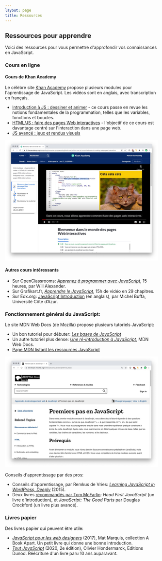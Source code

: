```yaml
---
layout: page
title: Ressources
---
```


## Ressources pour apprendre

Voici des ressources pour vous permettre d'approfondir vos connaissances en JavaScript.

### Cours en ligne

#### Cours de Khan Academy

Le célèbre site [Khan Academy](https://fr.khanacademy.org/) propose plusieurs modules pour l'aprentissage de JavaScript. Les vidéos sont en anglais, avec transcription en français.

<div class="cards"></div>

- [Introduction à JS : dessiner et animer](https://fr.khanacademy.org/computing/computer-programming/programming) - ce cours passe en revue les notions fondamentales de la programmation, telles que les variables, fonctions et boucles.
- [HTML/JS : faire des pages Web interactives](https://fr.khanacademy.org/computing/computer-programming/html-css-js) - l'objectif de ce cours est davantage centré sur l'interaction dans une page web.
- [JS avancé : jeux et rendus visuels](https://fr.khanacademy.org/computing/computer-programming/programming-games-visualizations)

![Tutoriel de Khan Academy](img/tutoriel-khan-academy-JS.jpg)

#### Autres cours intéressants

<div class="cards"></div>

- Sur OpenClassrooms: *[Apprenez à programmer avec JavaScript](https://openclassrooms.com/fr/courses/6175841-apprenez-a-programmer-avec-javascript)*, 15 heures, par Will Alexander.
- Sur Grafikart.fr, *[Apprendre le JavaScript](https://grafikart.fr/formations/debuter-javascript)*, 15h de vidéo en 29 chapitres.
- Sur Edx.org: [JavaScript Introduction](https://www.edx.org/course/javascript-introduction-2) (en anglais), par Michel Buffa, Université Côte d’Azur.

### Fonctionnement général du JavaScript:

Le site MDN Web Docs (de Mozilla) propose plusieurs tutoriels JavaScript:

<div class="cards"></div>

- Un bon tutoriel pour débuter: *[Les bases de JavaScript](https://developer.mozilla.org/fr/docs/Learn/Getting_started_with_the_web/JavaScript_basics)*
- Un autre tutoriel plus dense: *[Une ré-introduction à JavaScript](https://developer.mozilla.org/fr/docs/Web/JavaScript/Une_réintroduction_à_JavaScript)*, MDN Web Docs.
- [Page MDN listant les ressources JavaScript](https://developer.mozilla.org/fr/docs/Web/JavaScript)

![Site de référence MDN](img/tutoriel-js-MDN.jpg)

Conseils d'apprentissage par des pros:

- Conseils d'apprentissage, par Remkus de Vries: *[Learning JavaScript in WordPress, Deeply](https://remkusdevries.com/learning-javascript-in-wordpress-deeply/)* (2015).
- Deux livres [recommandés par Tom McFarlin](https://tommcfarlin.com/recommended-javascript-books/): *Head First JavaScript* (un livre d'introduction), et *JavaScript: The Good Parts* par Douglas Crockford (un livre plus avancé).

### Livres papier

Des livres papier qui peuvent être utile:

- *[JavaScript pour les web designers](https://www.eyrolles.com/Informatique/Livre/javascript-pour-les-web-designers-9782212674088/)* (2017), Mat Marquis, collection A Book Apart. Un petit livre qui donne une bonne introduction.
- *[Tout JavaScript](https://www.toutjavascript.com/)* (2020, 2e édition), Olivier Hondermarck, Editions Dunod. Réécriture d'un livre paru 10 ans auparavant.